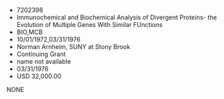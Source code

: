 * 7202398
* Immunochemical and Biochemical Analysis of        Divergent Proteins- the Evolution of Multiple     Genes With Similar FUnctions
* BIO,MCB
* 10/01/1972,03/31/1976
* Norman Arnheim, SUNY at Stony Brook
* Continuing Grant
*   name not available
* 03/31/1976
* USD 32,000.00

NONE